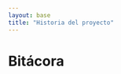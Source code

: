 ```yaml
---
layout: base
title: "Historia del proyecto"
---
```


# Bitácora

<!-- <a id="single_image" href="images/infografia-ley.png"><img style="width: 100%;" src="images/infografia-ley.png" alt=""/></a> -->
 
<!-- Call quick start function. -->

